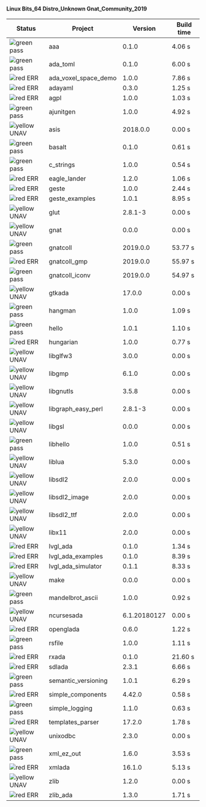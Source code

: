 #### Linux Bits_64 Distro_Unknown Gnat_Community_2019

| Status | Project | Version | Build time |
| --- | --- | --- | --- |
|![green](https://placehold.it/8/00aa00/000000?text=+) pass | aaa | 0.1.0 |  4.06 s |
|![green](https://placehold.it/8/00aa00/000000?text=+) pass | ada_toml | 0.1.0 |  6.00 s |
|![red](https://placehold.it/8/ff0000/000000?text=+) ERR  | ada_voxel_space_demo | 1.0.0 |  7.86 s |
|![red](https://placehold.it/8/ff0000/000000?text=+) ERR  | adayaml | 0.3.0 |  1.25 s |
|![red](https://placehold.it/8/ff0000/000000?text=+) ERR  | agpl | 1.0.0 |  1.03 s |
|![green](https://placehold.it/8/00aa00/000000?text=+) pass | ajunitgen | 1.0.0 |  4.92 s |
|![yellow](https://placehold.it/8/ffbb00/000000?text=+) UNAV | asis | 2018.0.0 |  0.00 s |
|![green](https://placehold.it/8/00aa00/000000?text=+) pass | basalt | 0.1.0 |  0.61 s |
|![green](https://placehold.it/8/00aa00/000000?text=+) pass | c_strings | 1.0.0 |  0.54 s |
|![red](https://placehold.it/8/ff0000/000000?text=+) ERR  | eagle_lander | 1.2.0 |  1.06 s |
|![red](https://placehold.it/8/ff0000/000000?text=+) ERR  | geste | 1.0.0 |  2.44 s |
|![red](https://placehold.it/8/ff0000/000000?text=+) ERR  | geste_examples | 1.0.1 |  8.95 s |
|![yellow](https://placehold.it/8/ffbb00/000000?text=+) UNAV | glut | 2.8.1-3 |  0.00 s |
|![yellow](https://placehold.it/8/ffbb00/000000?text=+) UNAV | gnat | 0.0.0 |  0.00 s |
|![green](https://placehold.it/8/00aa00/000000?text=+) pass | gnatcoll | 2019.0.0 |  53.77 s |
|![red](https://placehold.it/8/ff0000/000000?text=+) ERR  | gnatcoll_gmp | 2019.0.0 |  55.97 s |
|![green](https://placehold.it/8/00aa00/000000?text=+) pass | gnatcoll_iconv | 2019.0.0 |  54.97 s |
|![yellow](https://placehold.it/8/ffbb00/000000?text=+) UNAV | gtkada | 17.0.0 |  0.00 s |
|![green](https://placehold.it/8/00aa00/000000?text=+) pass | hangman | 1.0.0 |  1.09 s |
|![green](https://placehold.it/8/00aa00/000000?text=+) pass | hello | 1.0.1 |  1.10 s |
|![red](https://placehold.it/8/ff0000/000000?text=+) ERR  | hungarian | 1.0.0 |  0.77 s |
|![yellow](https://placehold.it/8/ffbb00/000000?text=+) UNAV | libglfw3 | 3.0.0 |  0.00 s |
|![yellow](https://placehold.it/8/ffbb00/000000?text=+) UNAV | libgmp | 6.1.0 |  0.00 s |
|![yellow](https://placehold.it/8/ffbb00/000000?text=+) UNAV | libgnutls | 3.5.8 |  0.00 s |
|![yellow](https://placehold.it/8/ffbb00/000000?text=+) UNAV | libgraph_easy_perl | 2.8.1-3 |  0.00 s |
|![yellow](https://placehold.it/8/ffbb00/000000?text=+) UNAV | libgsl | 0.0.0 |  0.00 s |
|![green](https://placehold.it/8/00aa00/000000?text=+) pass | libhello | 1.0.0 |  0.51 s |
|![yellow](https://placehold.it/8/ffbb00/000000?text=+) UNAV | liblua | 5.3.0 |  0.00 s |
|![yellow](https://placehold.it/8/ffbb00/000000?text=+) UNAV | libsdl2 | 2.0.0 |  0.00 s |
|![yellow](https://placehold.it/8/ffbb00/000000?text=+) UNAV | libsdl2_image | 2.0.0 |  0.00 s |
|![yellow](https://placehold.it/8/ffbb00/000000?text=+) UNAV | libsdl2_ttf | 2.0.0 |  0.00 s |
|![yellow](https://placehold.it/8/ffbb00/000000?text=+) UNAV | libx11 | 2.0.0 |  0.00 s |
|![red](https://placehold.it/8/ff0000/000000?text=+) ERR  | lvgl_ada | 0.1.0 |  1.34 s |
|![red](https://placehold.it/8/ff0000/000000?text=+) ERR  | lvgl_ada_examples | 0.1.0 |  8.39 s |
|![red](https://placehold.it/8/ff0000/000000?text=+) ERR  | lvgl_ada_simulator | 0.1.1 |  8.33 s |
|![yellow](https://placehold.it/8/ffbb00/000000?text=+) UNAV | make | 0.0.0 |  0.00 s |
|![green](https://placehold.it/8/00aa00/000000?text=+) pass | mandelbrot_ascii | 1.0.0 |  0.92 s |
|![yellow](https://placehold.it/8/ffbb00/000000?text=+) UNAV | ncursesada | 6.1.20180127 |  0.00 s |
|![red](https://placehold.it/8/ff0000/000000?text=+) ERR  | openglada | 0.6.0 |  1.22 s |
|![green](https://placehold.it/8/00aa00/000000?text=+) pass | rsfile | 1.0.0 |  1.11 s |
|![red](https://placehold.it/8/ff0000/000000?text=+) ERR  | rxada | 0.1.0 |  21.60 s |
|![red](https://placehold.it/8/ff0000/000000?text=+) ERR  | sdlada | 2.3.1 |  6.66 s |
|![green](https://placehold.it/8/00aa00/000000?text=+) pass | semantic_versioning | 1.0.1 |  6.29 s |
|![red](https://placehold.it/8/ff0000/000000?text=+) ERR  | simple_components | 4.42.0 |  0.58 s |
|![green](https://placehold.it/8/00aa00/000000?text=+) pass | simple_logging | 1.1.0 |  0.63 s |
|![red](https://placehold.it/8/ff0000/000000?text=+) ERR  | templates_parser | 17.2.0 |  1.78 s |
|![yellow](https://placehold.it/8/ffbb00/000000?text=+) UNAV | unixodbc | 2.3.0 |  0.00 s |
|![green](https://placehold.it/8/00aa00/000000?text=+) pass | xml_ez_out | 1.6.0 |  3.53 s |
|![red](https://placehold.it/8/ff0000/000000?text=+) ERR  | xmlada | 16.1.0 |  5.13 s |
|![yellow](https://placehold.it/8/ffbb00/000000?text=+) UNAV | zlib | 1.2.0 |  0.00 s |
|![red](https://placehold.it/8/ff0000/000000?text=+) ERR  | zlib_ada | 1.3.0 |  1.71 s |

